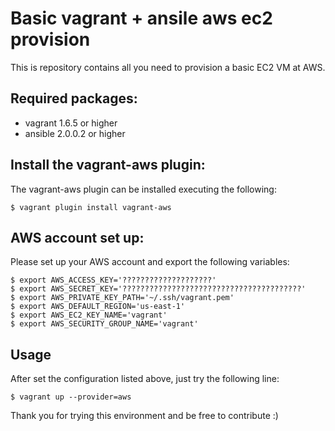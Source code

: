 Basic vagrant + ansile aws ec2 provision
========================================


This is repository contains all you need to provision a basic EC2 VM at AWS.

## Required packages:
* vagrant 1.6.5 or higher
* ansible 2.0.0.2 or higher

## Install the vagrant-aws plugin:
The vagrant-aws plugin can be installed executing the following:
```
$ vagrant plugin install vagrant-aws
```

## AWS account set up:
Please set up your AWS account and export the following variables:
```
$ export AWS_ACCESS_KEY='????????????????????'                      
$ export AWS_SECRET_KEY='????????????????????????????????????????'
$ export AWS_PRIVATE_KEY_PATH='~/.ssh/vagrant.pem'
$ export AWS_DEFAULT_REGION='us-east-1'
$ export AWS_EC2_KEY_NAME='vagrant'
$ export AWS_SECURITY_GROUP_NAME='vagrant'
```

## Usage
After set the configuration listed above, just try the following line:
```
$ vagrant up --provider=aws
```

Thank you for trying this environment and be free to contribute :)
